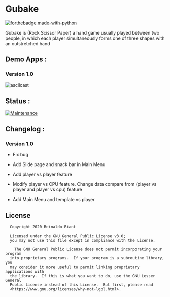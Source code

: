 # Gubake
[![forthebadge made-with-python](https://forthebadge.com/images/badges/built-for-android.svg)](https://www.android.com/)


Gubake is (Rock Scissor Paper) a hand game usually played between two people, in which each player simultaneously forms one of three shapes with an outstretched hand

## Demo Apps :

### Version 1.0

![asciicast](https://media.giphy.com/media/3Usm6J5dPXqCw8G2OY/giphy.gif)

## Status :

[![Maintenance](https://img.shields.io/badge/Maintained%3F-yes-green.svg)](https://GitHub.com/Naereen/StrapDown.js/graphs/commit-activity)

## Changelog :

### Version 1.0 

- Fix bug 
 
- Add Slide page and snack bar in Main Menu

- Add player vs player feature
  
- Modify player vs CPU feature. Change  data compare from  (player vs player and player vs cpu) feature

- Add Main Menu and template vs player

  
 ## License 
      Copyright 2020 Reinaldo Riant

      Licensed under the GNU General Public License v3.0;
      you may not use this file except in compliance with the License.

        The GNU General Public License does not permit incorporating your program
      into proprietary programs.  If your program is a subroutine library, you
      may consider it more useful to permit linking proprietary applications with
      the library.  If this is what you want to do, use the GNU Lesser General
      Public License instead of this License.  But first, please read
      <https://www.gnu.org/licenses/why-not-lgpl.html>.
